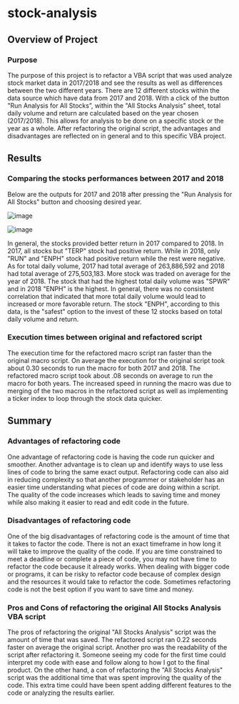 # stock-analysis


## Overview of Project
### Purpose 
The purpose of this project is to refactor a VBA script that was used analyze stock market data in 2017/2018 and see the results as well as differences between the two different years. There are 12 different stocks within the data source which have data from 2017 and 2018. With a click of the button "Run Analysis for All Stocks”, within the "All Stocks Analysis" sheet, total daily volume and return are calculated based on the year chosen (2017/2018). This allows for analysis to be done on a specific stock or the year as a whole. After refactoring the original script, the advantages and disadvantages are reflected on in general and to this specific VBA project.

## Results

### Comparing the stocks performances between 2017 and 2018
Below are the outputs for 2017 and 2018 after pressing the "Run Analysis for All Stocks" button and choosing desired year.


![image](https://user-images.githubusercontent.com/96553992/149592139-0e8a2d13-9410-424f-a453-33be9d35e837.png)




![image](https://user-images.githubusercontent.com/96553992/149592167-f866c7ef-405e-454c-a191-0097f9cae730.png)


In general, the stocks provided better return in 2017 compared to 2018. In 2017, all stocks but "TERP" stock had positive return. While in 2018, only "RUN" and "ENPH" stock had positive return while the rest were negative. As for total daily volume, 2017 had total average of 263,886,592 and 2018 had total average of 275,503,183. More stock was traded on average for the year of 2018. The stock that had the highest total daily volume was "SPWR" and in 2018 "ENPH" is the highest. In general, there was no consistent correlation that indicated that more total daily volume would lead to increased or more favorable return. The stock "ENPH", according to this data, is the "safest" option to the invest of these 12 stocks based on total daily volume and return.

### Execution times between original and refactored script

The execution time for the refactored macro script ran faster than the original macro script. On average the execution for the original script took about 0.30 seconds to run the macro for both 2017 and 2018. The refactored macro script took about .08 seconds on average to run the macro for both years. The increased speed in running the macro was due to merging of the two macros in the refactored script as well as implementing a ticker index to loop through the stock data quicker. 



## Summary

### Advantages of refactoring code 

One advantage of refactoring code is having the code run quicker and smoother. Another advantage is to clean up and identify ways to use less lines of code to bring the same exact output. Refactoring code can also aid in reducing complexity so that another programmer or stakeholder has an easier time understanding what pieces of code are doing within a script. The quality of the code increases which leads to saving time and money while also making it easier to read and edit code in the future.
### Disadvantages of refactoring code 

One of the big disadvantages of refactoring code is the amount of time that it takes to factor the code. There is not an exact timeframe in how long it will take to improve the quality of the code. If you are time constrained to meet a deadline or complete a piece of code, you may not have time to refactor the code because it already works. When dealing with bigger code or programs, it can be risky to refactor code because of complex design and the resources it would take to refactor the code. Sometimes refactoring code is not the best option if you want to save time and money.

### Pros and Cons of refactoring the original All Stocks Analysis VBA script 

The pros of refactoring the original "All Stocks Analysis" script was the amount of time that was saved. The refactored script ran 0.22 seconds faster on average the original script. Another pro was the readability of the script after refactoring it. Someone seeing my code for the first time could interpret my code with ease and follow along to how I got to the final product. On the other hand, a con of refactoring the "All Stocks Analysis" script was the additional time that was spent improving the quality of the code. This extra time could have been spent adding different features to the code or analyzing the results earlier.

